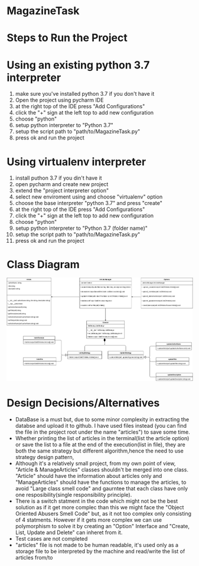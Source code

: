 # MagazineTask

# Steps to Run the Project
# Using an existing python 3.7 interpreter
  1) make sure you've installed python 3.7 if you don't have it 
  2) Open the project using pycharm IDE
  3) at the right top of the IDE press "Add Configurations"
  4) click the "+" sign at the left top to add new configuration
  5) choose "python"
  6) setup python interpreter to "Python 3.7"
  7) setup the script path to "path/to/MagazineTask.py"
  8) press ok and run the project

# Using virtualenv interpreter
  1) install puthon 3.7 if you din't have it
  2) open pycharm and create new project
  3) extend the "project interpreter option"
  4) select new enviroment using and choose "virtualenv" option
  5) choose the base interpreter "python 3.7" and press "create"
  6) at the right top of the IDE press "Add Configurations"
  7) click the "+" sign at the left top to add new configuration
  8) choose "python"
  9) setup python interpreter to "Python 3.7 (folder name)"
  10) setup the script path to "path/to/MagazineTask.py"
  11) press ok and run the project

# Class Diagram
![](Images/ClassDiagram_Updates.png)

# Design Decisions/Alternatives
- DataBase is a must but, due to some minor complexity in extracting the databse and upload it to github. I have used files instead (you can find the file in the project root under the name "articles") to save some time.
- Whether printing the list of articles in the terminal(list the article option) or save the list to a file at the end of the execution(list in file), they are both the same strategy but different algorithm,hence the need to use strategy design pattern,
- Although it's a relatively small project, from my own point of view, "Article & ManageArticles" classes shouldn't be merged into one class. "Article" should have the information about articles only and "ManageArticles" should have the functions to manage the articles, to avoid "Large class smell code" and gaurntee that each class have only one resposibility(single responsibility principle).
- There is a switch statment in the code which might not be the best solution as if it get more complec than this we might face the "Object Oriented Abusers Smell Code" but, as it not too complex only consisting of 4 statments. However if it gets more complex we can use polymorphism to solve it by creating an "Option" Interface and "Create, List, Update and Delete" can inheret from it. 
- Test cases are not completed
- "articles" file is not made to be human readable, it's used only as a storage file to be interpreted by the machine and read/write the list of articles from/to
